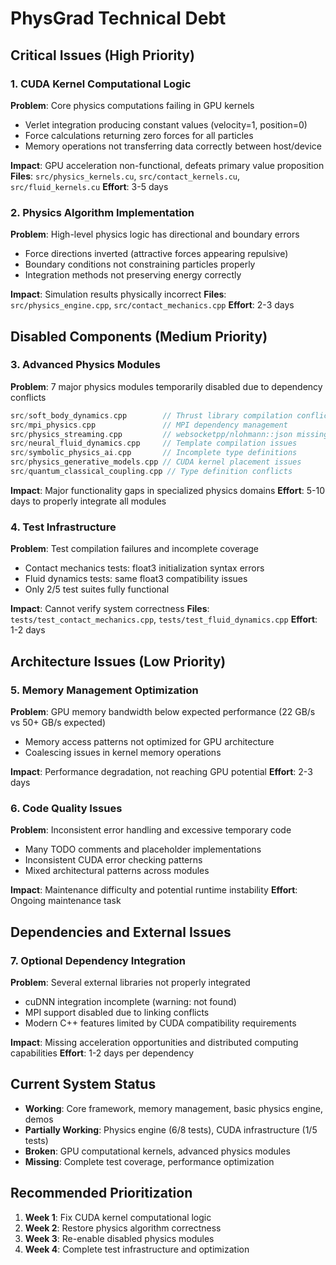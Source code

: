 # PhysGrad Technical Debt

## Critical Issues (High Priority)

### 1. CUDA Kernel Computational Logic
**Problem**: Core physics computations failing in GPU kernels
- Verlet integration producing constant values (velocity=1, position=0)
- Force calculations returning zero forces for all particles
- Memory operations not transferring data correctly between host/device

**Impact**: GPU acceleration non-functional, defeats primary value proposition
**Files**: `src/physics_kernels.cu`, `src/contact_kernels.cu`, `src/fluid_kernels.cu`
**Effort**: 3-5 days

### 2. Physics Algorithm Implementation
**Problem**: High-level physics logic has directional and boundary errors
- Force directions inverted (attractive forces appearing repulsive)
- Boundary conditions not constraining particles properly
- Integration methods not preserving energy correctly

**Impact**: Simulation results physically incorrect
**Files**: `src/physics_engine.cpp`, `src/contact_mechanics.cpp`
**Effort**: 2-3 days

## Disabled Components (Medium Priority)

### 3. Advanced Physics Modules
**Problem**: 7 major physics modules temporarily disabled due to dependency conflicts
```cpp
src/soft_body_dynamics.cpp        // Thrust library compilation conflicts
src/mpi_physics.cpp               // MPI dependency management
src/physics_streaming.cpp         // websocketpp/nlohmann::json missing
src/neural_fluid_dynamics.cpp     // Template compilation issues
src/symbolic_physics_ai.cpp       // Incomplete type definitions
src/physics_generative_models.cpp // CUDA kernel placement issues
src/quantum_classical_coupling.cpp // Type definition conflicts
```

**Impact**: Major functionality gaps in specialized physics domains
**Effort**: 5-10 days to properly integrate all modules

### 4. Test Infrastructure
**Problem**: Test compilation failures and incomplete coverage
- Contact mechanics tests: float3 initialization syntax errors
- Fluid dynamics tests: same float3 compatibility issues
- Only 2/5 test suites fully functional

**Impact**: Cannot verify system correctness
**Files**: `tests/test_contact_mechanics.cpp`, `tests/test_fluid_dynamics.cpp`
**Effort**: 1-2 days

## Architecture Issues (Low Priority)

### 5. Memory Management Optimization
**Problem**: GPU memory bandwidth below expected performance (22 GB/s vs 50+ GB/s expected)
- Memory access patterns not optimized for GPU architecture
- Coalescing issues in kernel memory operations

**Impact**: Performance degradation, not reaching GPU potential
**Effort**: 2-3 days

### 6. Code Quality Issues
**Problem**: Inconsistent error handling and excessive temporary code
- Many TODO comments and placeholder implementations
- Inconsistent CUDA error checking patterns
- Mixed architectural patterns across modules

**Impact**: Maintenance difficulty and potential runtime instability
**Effort**: Ongoing maintenance task

## Dependencies and External Issues

### 7. Optional Dependency Integration
**Problem**: Several external libraries not properly integrated
- cuDNN integration incomplete (warning: not found)
- MPI support disabled due to linking conflicts
- Modern C++ features limited by CUDA compatibility requirements

**Impact**: Missing acceleration opportunities and distributed computing capabilities
**Effort**: 1-2 days per dependency

## Current System Status
- **Working**: Core framework, memory management, basic physics engine, demos
- **Partially Working**: Physics engine (6/8 tests), CUDA infrastructure (1/5 tests)
- **Broken**: GPU computational kernels, advanced physics modules
- **Missing**: Complete test coverage, performance optimization

## Recommended Prioritization
1. **Week 1**: Fix CUDA kernel computational logic
2. **Week 2**: Restore physics algorithm correctness
3. **Week 3**: Re-enable disabled physics modules
4. **Week 4**: Complete test infrastructure and optimization